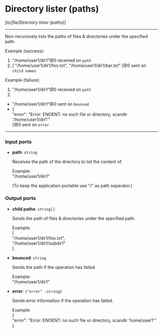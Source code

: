 # Directory lister (paths)

_[io/file/Directory lister (paths)]_

---

Non-recursively lists the paths of files & directories under the specified path.  
  
Example (success):   
1. "/home/user1/dir1"@0 received on `path`  
2. [ "/home/user1/dir1/foo.txt", "/home/user1/dir1/bar.txt" ]@0 sent on `child names`  
  
Example (failure):   
1. "/home/user1/dir1"@0 received on `path`  
2.   
- "/home/user1/dir1"@0 sent on `bounced`  
- {  
  "error": "Error: ENOENT: no such file or directory, scandir '/home/user1/dir1'"  
}@0 sent on `error`  

---

### Input ports

* __path__: ` string `


    Receives the path of the directory to list the content of.  
      
    Example:  
    "/home/user1/dir1"  
      
    (To keep the application portable use "/" as path separator.)  

### Output ports

* __child paths__: ` string[] `


    Sends the path of files & directories under the specified path.  
      
    Example:  
    [  
      "/home/user1/dir1/foo.txt",  
      "/home/user1/dir1/subdir1"  
    ]  


* __bounced__: ` string `


    Sends the path if the operation has failed.  
      
    Example:  
    "/home/user1/dir1"  


* __error__: ` {"error" :string} `


    Sends error information if the operation has failed.  
      
    Example:   
    {  
      "error": "Error: ENOENT: no such file or directory, scandir 'home/user1'"  
    }  

